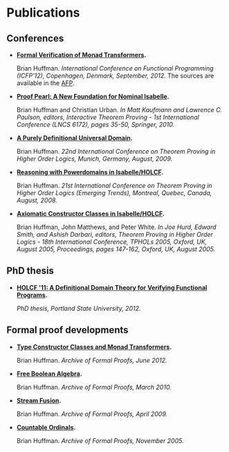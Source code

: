 # Publications

## Conferences

* __[Formal Verification of Monad Transformers](icfp2012.html).__

  Brian Huffman. _International Conference on Functional Programming
  (ICFP'12), Copenhagen, Denmark, September, 2012._ The sources are
  available in the [AFP][tycon].

* __[Proof Pearl: A New Foundation for Nominal
  Isabelle](papers/itp2010.pdf).__

  Brian Huffman and Christian Urban. _In Matt Kaufmann and Lawrence C.
  Paulson, editors, Interactive Theorem Proving - 1st International
  Conference (LNCS 6172), pages 35-50, Springer, 2010._

* __[A Purely Definitional Universal Domain](papers/tphols2009.pdf).__

  Brian Huffman. _22nd International Conference on Theorem Proving in
  Higher Order Logics, Munich, Germany, August, 2009._

* __[Reasoning with Powerdomains in Isabelle/HOLCF][powerdomain].__

  Brian Huffman. _21st International Conference on Theorem Proving in
  Higher Order Logics (Emerging Trends), Montreal, Quebec, Canada,
  August, 2008._

  [powerdomain]: papers/tphols2008.pdf

* __[Axiomatic Constructor Classes in
  Isabelle/HOLCF](papers/tphols2005.pdf).__

  Brian Huffman, John Matthews, and Peter White. _In Joe Hurd, Edward
  Smith, and Ashish Darbari, editors, Theorem Proving in Higher Order
  Logics - 18th International Conference, TPHOLs 2005, Oxford, UK,
  August 2005, Proceedings, pages 147-162, Oxford, UK, August 2005._


## PhD thesis

* __[HOLCF '11: A Definitional Domain Theory for Verifying Functional
  Programs](phdthesis.html).__

  _PhD thesis, Portland State University, 2012._


## Formal proof developments

* __[Type Constructor Classes and Monad Transformers][tycon].__

  Brian Huffman. _Archive of Formal Proofs, June 2012._

  [tycon]: http://afp.sourceforge.net/entries/Tycon.shtml

* __[Free Boolean Algebra][fba].__

  Brian Huffman. _Archive of Formal Proofs, March 2010._

  [fba]: http://afp.sourceforge.net/entries/Free-Boolean-Algebra.shtml

* __[Stream Fusion][stream].__

  Brian Huffman. _Archive of Formal Proofs, April 2009._

  [stream]: http://afp.sourceforge.net/entries/Stream-Fusion.shtml

* __[Countable Ordinals][ordinal].__

  Brian Huffman. _Archive of Formal Proofs, November 2005._

  [ordinal]: http://afp.sourceforge.net/entries/Ordinal.shtml
